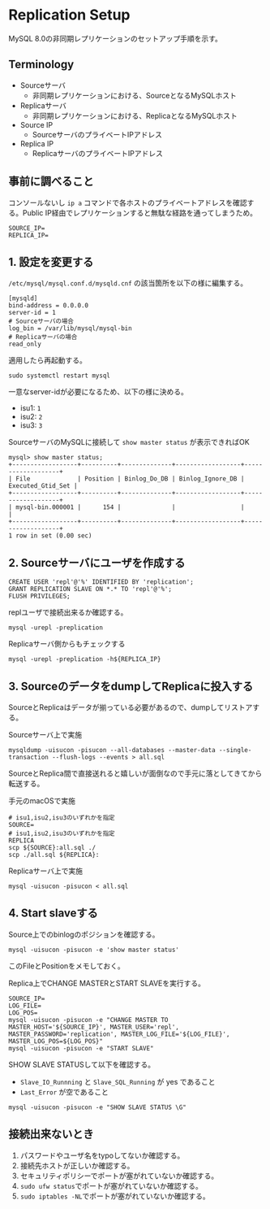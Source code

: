 # Replication Setup

MySQL 8.0の非同期レプリケーションのセットアップ手順を示す。

## Terminology

- Sourceサーバ
  - 非同期レプリケーションにおける、SourceとなるMySQLホスト
- Replicaサーバ
  - 非同期レプリケーションにおける、ReplicaとなるMySQLホスト
- Source IP
  - SourceサーバのプライベートIPアドレス
- Replica IP
  - ReplicaサーバのプライベートIPアドレス

## 事前に調べること

コンソールないし `ip a` コマンドで各ホストのプライベートアドレスを確認する。Public IP経由でレプリケーションすると無駄な経路を通ってしまうため。

```
SOURCE_IP=
REPLICA_IP=
```

## 1. 設定を変更する

`/etc/mysql/mysql.conf.d/mysqld.cnf` の該当箇所を以下の様に編集する。

```
[mysqld]
bind-address = 0.0.0.0
server-id = 1
# Sourceサーバの場合
log_bin = /var/lib/mysql/mysql-bin
# Replicaサーバの場合
read_only
```

適用したら再起動する。

```
sudo systemctl restart mysql
```

一意なserver-idが必要になるため、以下の様に決める。

- isu1: `1`
- isu2: `2`
- isu3: `3`

SourceサーバのMySQLに接続して `show master status` が表示できればOK

```
mysql> show master status;
+------------------+----------+--------------+------------------+-------------------+
| File             | Position | Binlog_Do_DB | Binlog_Ignore_DB | Executed_Gtid_Set |
+------------------+----------+--------------+------------------+-------------------+
| mysql-bin.000001 |      154 |              |                  |                   |
+------------------+----------+--------------+------------------+-------------------+
1 row in set (0.00 sec)
```

## 2. Sourceサーバにユーザを作成する

```
CREATE USER 'repl'@'%' IDENTIFIED BY 'replication';
GRANT REPLICATION SLAVE ON *.* TO 'repl'@'%';
FLUSH PRIVILEGES;
```

replユーザで接続出来るか確認する。

```
mysql -urepl -preplication
```

Replicaサーバ側からもチェックする

```
mysql -urepl -preplication -h${REPLICA_IP}
```

## 3. SourceのデータをdumpしてReplicaに投入する

SourceとReplicaはデータが揃っている必要があるので、dumpしてリストアする。

Sourceサーバ上で実施
```
mysqldump -uisucon -pisucon --all-databases --master-data --single-transaction --flush-logs --events > all.sql
```

SourceとReplica間で直接送れると嬉しいが面倒なので手元に落としてきてから転送する。

手元のmacOSで実施
```
# isu1,isu2,isu3のいずれかを指定
SOURCE=
# isu1,isu2,isu3のいずれかを指定
REPLICA
scp ${SOURCE}:all.sql ./
scp ./all.sql ${REPLICA}: 
```

Replicaサーバ上で実施

```
mysql -uisucon -pisucon < all.sql
```

## 4. Start slaveする

Source上でのbinlogのポジションを確認する。

```
mysql -uisucon -pisucon -e 'show master status'
```

このFileとPositionをメモしておく。

Replica上でCHANGE MASTERとSTART SLAVEを実行する。

```
SOURCE_IP=
LOG_FILE=
LOG_POS=
mysql -uisucon -pisucon -e "CHANGE MASTER TO MASTER_HOST='${SOURCE_IP}', MASTER_USER='repl', MASTER_PASSWORD='replication', MASTER_LOG_FILE='${LOG_FILE}', MASTER_LOG_POS=${LOG_POS}"
mysql -uisucon -pisucon -e "START SLAVE"
```

SHOW SLAVE STATUSして以下を確認する。

- `Slave_IO_Runnning` と `Slave_SQL_Running` が yes であること
- `Last_Error` が空であること

```
mysql -uisucon -pisucon -e "SHOW SLAVE STATUS \G"
```

## 接続出来ないとき

1. パスワードやユーザ名をtypoしてないか確認する。
2. 接続先ホストが正しいか確認する。
3. セキュリティポリシーでポートが塞がれていないか確認する。
4. `sudo ufw status`でポートが塞がれていないか確認する。
5. `sudo iptables -NL`でポートが塞がれていないか確認する。
